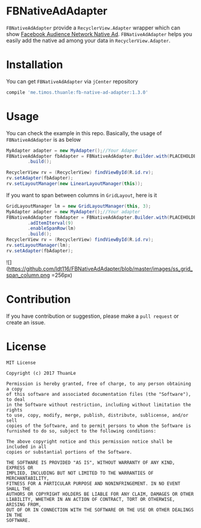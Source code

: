# FBNativeAdAdapter

`FBNativeAdAdapter` provide a `RecyclerView.Adapter` wrapper which can show [Facebook Audience Network Native Ad](https://developers.facebook.com/docs/audience-network/native-ads). `FBNativeAdAdapter` helps you easily add the native ad among your data in `RecyclerView.Adapter`.

# Installation

You can get `FBNativeAdAdapter` via `jCenter` repository

```groovy
compile 'me.timos.thuanle:fb-native-ad-adapter:1.3.0'
```

# Usage

You can check the example in this repo. Basically, the usage of `FBNativeAdAdapter` is as below

```java
MyAdapter adapter = new MyAdapter();//Your Adaper 
FBNativeAdAdapter fbAdapter = FBNativeAdAdapter.Builder.with(PLACEHOLDER_ID, adapter)
        .build();

RecyclerView rv = (RecyclerView) findViewById(R.id.rv);
rv.setAdapter(fbAdapter);
rv.setLayoutManager(new LinearLayoutManager(this));
```

If you want to span between columns in `GridLayout`, here is it

```java
GridLayoutManager lm = new GridLayoutManager(this, 3);
MyAdapter adapter = new MyAdapter();//Your adapter
FBNativeAdAdapter fbAdapter = FBNativeAdAdapter.Builder.with(PLACEHOLDER_ID, adapter)
        .adItemIterval(9)
        .enableSpanRow(lm)
        .build();
RecyclerView rv = (RecyclerView) findViewById(R.id.rv);
rv.setLayoutManager(lm);
rv.setAdapter(fbAdapter);
```

![](https://github.com/ldt116/FBNativeAdAdapter/blob/master/images/ss_grid_span_column.png =256px)

# Contribution

If you have contribution or suggestion, please make a `pull request` or create an issue.

# License

```
MIT License

Copyright (c) 2017 ThuanLe

Permission is hereby granted, free of charge, to any person obtaining a copy
of this software and associated documentation files (the "Software"), to deal
in the Software without restriction, including without limitation the rights
to use, copy, modify, merge, publish, distribute, sublicense, and/or sell
copies of the Software, and to permit persons to whom the Software is
furnished to do so, subject to the following conditions:

The above copyright notice and this permission notice shall be included in all
copies or substantial portions of the Software.

THE SOFTWARE IS PROVIDED "AS IS", WITHOUT WARRANTY OF ANY KIND, EXPRESS OR
IMPLIED, INCLUDING BUT NOT LIMITED TO THE WARRANTIES OF MERCHANTABILITY,
FITNESS FOR A PARTICULAR PURPOSE AND NONINFRINGEMENT. IN NO EVENT SHALL THE
AUTHORS OR COPYRIGHT HOLDERS BE LIABLE FOR ANY CLAIM, DAMAGES OR OTHER
LIABILITY, WHETHER IN AN ACTION OF CONTRACT, TORT OR OTHERWISE, ARISING FROM,
OUT OF OR IN CONNECTION WITH THE SOFTWARE OR THE USE OR OTHER DEALINGS IN THE
SOFTWARE.

```
